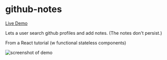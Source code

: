 # github-notes
[Live Demo](https://rawgit.com/mLuby/github-notes/master/public/index.html)

Lets a user search github profiles and add notes. (The notes don't persist.)

From a React tutorial (w functional stateless components)

![screenshot of demo](https://i.imgur.com/64w0sV2.png)
